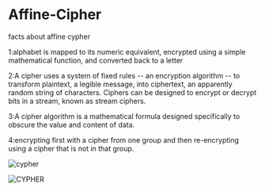 # Affine-Cipher

facts about affine cypher 

1:alphabet is mapped to its numeric equivalent, encrypted using a simple mathematical function, and converted back to a letter

2:A cipher uses a system of fixed rules -- an encryption algorithm -- to transform plaintext, a legible message, into ciphertext, an apparently random string of characters. Ciphers can be designed to encrypt or decrypt bits in a stream, known as stream ciphers.

3:A cipher algorithm is a mathematical formula designed specifically to obscure the value and content of data. 

4:encrypting first with a cipher from one group and then re-encrypting using a cipher that is not in that group.

![cypher](https://i.ytimg.com/vi/3_jbaHW_Ezw/maxresdefault.jpg)

![CYPHER](https://slidetodoc.com/presentation_image/5b59c2225993127b52e18032f93bb807/image-4.jpg)
